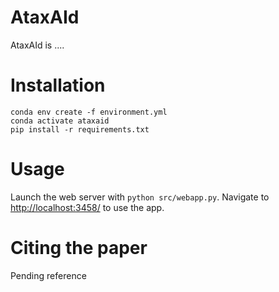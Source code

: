 # AtaxAId

AtaxAId is ....

# Installation

```
conda env create -f environment.yml
conda activate ataxaid
pip install -r requirements.txt
```

# Usage

Launch the web server with `python src/webapp.py`. Navigate to [http://localhost:3458/](http://localhost:3458/) to use the app.

# Citing the paper
Pending reference